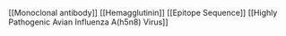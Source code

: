 [[Monoclonal antibody]]
[[Hemagglutinin]]
[[Epitope Sequence]]
[[Highly Pathogenic Avian Influenza A(h5n8) Virus]]
